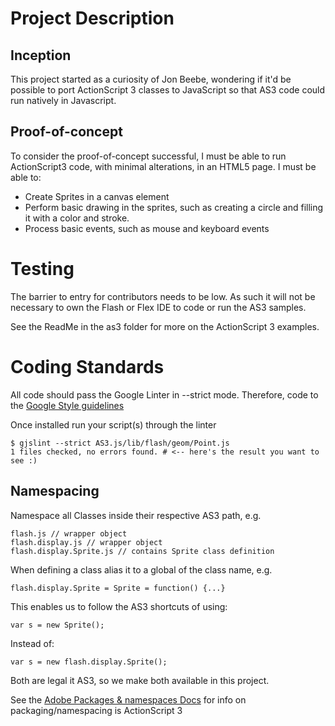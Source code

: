 Project Description
===================

Inception
---------

This project started as a curiosity of Jon Beebe, wondering if it'd be possible
to port ActionScript 3 classes to JavaScript so that AS3 code could run natively
in Javascript.

Proof-of-concept
----------------

To consider the proof-of-concept successful, I must be able to run ActionScript3
code, with minimal alterations, in an HTML5 page. I must be able to:

*   Create Sprites in a canvas element
*   Perform basic drawing in the sprites, such as creating a circle and filling
    it with a color and stroke.
*   Process basic events, such as mouse and keyboard events

Testing
=======

The barrier to entry for contributors needs to be low. As such it will not be
necessary to own the Flash or Flex IDE to code or run the AS3 samples.

See the ReadMe in the as3 folder for more on the ActionScript 3 examples.

Coding Standards
================

All code should pass the Google Linter in --strict mode. Therefore, code to the
[Google Style guidelines](http://bit.ly/goog-js-style-guide)

Once installed run your script(s) through the linter

    $ gjslint --strict AS3.js/lib/flash/geom/Point.js
    1 files checked, no errors found. # <-- here's the result you want to see :)

Namespacing
-----------

Namespace all Classes inside their respective AS3 path, e.g.

    flash.js // wrapper object
    flash.display.js // wrapper object
    flash.display.Sprite.js // contains Sprite class definition

When defining a class alias it to a global of the class name, e.g.

    flash.display.Sprite = Sprite = function() {...}

This enables us to follow the AS3 shortcuts of using:

    var s = new Sprite();

Instead of:

    var s = new flash.display.Sprite();

Both are legal it AS3, so we make both available in this project.

See the [Adobe Packages & namespaces Docs](http://bit.ly/adobe-as3-pkg-nmspace)
for info on packaging/namespacing is ActionScript 3